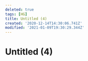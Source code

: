 ```yaml
---
deleted: true
tags: [HG]
title: Untitled (4)
created: '2020-12-14T14:30:06.741Z'
modified: '2021-01-09T19:30:29.344Z'
---
```


# Untitled (4)
